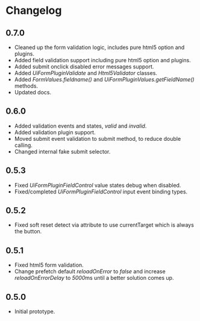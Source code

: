 # Changelog

## 0.7.0
 - Cleaned up the form validation logic, includes pure html5 option and plugins.
 - Added field validation support including pure html5 option and plugins.
 - Added submit onclick disabled error messages support.
 - Added *UiFormPluginValidate* and *Html5Validator* classes.
 - Added *FormValues.fieldname()* and *UiFormPluginValues.getFieldName()* methods.
 - Updated docs.

## 0.6.0
 - Added validation events and states, *valid* and *invalid*.
 - Added validation plugin support.
 - Moved submit event validation to submit method, to reduce double calling.
 - Changed internal fake submit selector.

## 0.5.3
 - Fixed *UiFormPluginFieldControl* value states debug when disabled.
 - Fixed/completed *UiFormPluginFieldControl* input event binding types.

## 0.5.2
 - Fixed soft reset detect via attribute to use currentTarget which is always the button.

## 0.5.1
 - Fixed html5 form validation.
 - Change prefetch default *reloadOnError* to *false* and increase *reloadOnErrorDelay* to *5000*ms until a better solution comes up.

## 0.5.0
 - Initial prototype.
